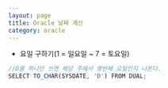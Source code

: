 ```yaml
---
layout: page
title: Oracle 날짜 계산
category: oracle
---
```


- 요일 구하기(1 = 일요일 ~ 7 = 토요일)
```javascript
//D를 하나만 쓰면 해당 주에서 몇번째 요일인지 나온다.
SELECT TO_CHAR(SYSDATE, 'D') FROM DUAL;
```
